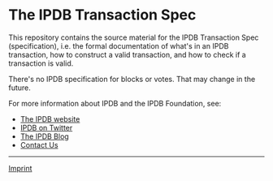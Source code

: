 # The IPDB Transaction Spec

This repository contains the source material
for the IPDB Transaction Spec (specification),
i.e. the formal documentation of what's in an IPDB transaction,
how to construct a valid transaction,
and how to check if a transaction is valid.

There's no IPDB specification for blocks or votes.
That may change in the future.

For more information about IPDB and the IPDB Foundation, see:

* [The IPDB website](https://ipdb.io/)
* [IPDB on Twitter](https://twitter.com/ipdbfoundation)
* [The IPDB Blog](https://medium.com/ipdb-blog)
* [Contact Us](https://ipdb.io/contact/)

---

[Imprint](https://ipdb.io/imprint/)
